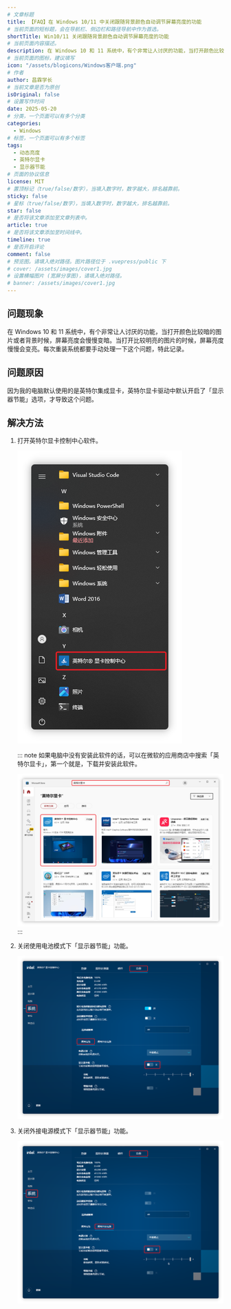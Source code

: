 ```yaml
---
# 文章标题
title: 【FAQ】在 Windows 10/11 中关闭跟随背景颜色自动调节屏幕亮度的功能
# 当前页面的短标题，会在导航栏、侧边栏和路径导航中作为首选。
shortTitle: Win10/11 关闭跟随背景颜色自动调节屏幕亮度的功能
# 当前页面内容描述。
description: 在 Windows 10 和 11 系统中，有个非常让人讨厌的功能，当打开颜色比较暗的图片或者背景时候，屏幕亮度会慢慢变暗。当打开比较明亮的图片的时候，屏幕亮度慢慢会变亮。每次重装系统都要手动处理一下这个问题，特此记录。
# 当前页面的图标，建议填写
icon: "/assets/blogicons/Windows客户端.png"
# 作者
author: 昌霖学长
# 当前文章是否为原创
isOriginal: false
# 设置写作时间
date: 2025-05-20
# 分类，一个页面可以有多个分类
categories: 
  - Windows
# 标签，一个页面可以有多个标签
tags: 
  - 动态亮度
  - 英特尔显卡
  - 显示器节能
# 页面的协议信息
license: MIT 
# 置顶标记（true/false/数字），当填入数字时，数字越大，排名越靠前。
sticky: false
# 星标（true/false/数字），当填入数字时，数字越大，排名越靠前。
star: false
# 是否将该文章添加至文章列表中。
article: true
# 是否将该文章添加至时间线中。
timeline: true
# 是否开启评论
comment: false
# 预览图。请填入绝对路径。图片路径位于 .vuepress/public 下
# cover: /assets/images/cover1.jpg
# 设置横幅图片 (宽屏分享图)，请填入绝对路径。
# banner: /assets/images/cover1.jpg
---
```

## 问题现象

在 Windows 10 和 11 系统中，有个非常让人讨厌的功能，当打开颜色比较暗的图片或者背景时候，屏幕亮度会慢慢变暗。当打开比较明亮的图片的时候，屏幕亮度慢慢会变亮。每次重装系统都要手动处理一下这个问题，特此记录。

## 问题原因

因为我的电脑默认使用的是英特尔集成显卡，英特尔显卡驱动中默认开启了「显示器节能」选项，才导致这个问题。

## 解决方法

1. 打开英特尔显卡控制中心软件。

    ![打开英特尔显卡控制中心软件](/assets/postsimages/2025-05-20-在Windows10和11中关闭跟随颜色自动调节屏幕亮度的功能/01-打开英特尔显卡控制中心.png)

    ::: note
    如果电脑中没有安装此软件的话，可以在微软的应用商店中搜索「英特尔显卡」，第一个就是，下载并安装此软件。

    ![在应用商店中搜索并安装软件](/assets/postsimages/2025-05-20-在Windows10和11中关闭跟随颜色自动调节屏幕亮度的功能/02-在应用商店中搜索并安装英特尔显卡控制中心.png)
    :::

2. 关闭使用电池模式下「显示器节能」功能。

    ![关闭电池模式下显示器节能功能](/assets/postsimages/2025-05-20-在Windows10和11中关闭跟随颜色自动调节屏幕亮度的功能/03-关闭电池模式下显示器节能功能.png)

3. 关闭外接电源模式下「显示器节能」功能。

    ![关闭外接电源模式下显示器节能功能](/assets/postsimages/2025-05-20-在Windows10和11中关闭跟随颜色自动调节屏幕亮度的功能/04-关闭外接电源模式下显示器节能功能.png)

